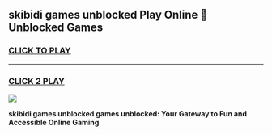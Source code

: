 
## skibidi games unblocked Play Online 👋 Unblocked Games
<h3>
<a href="https://premium.freeplayer.one?title=skibidi_games_unblocked&ref=19F">CLICK TO PLAY</a></h3>
<hr>

<h3>
<a href="https://premium.freeplayer.one?title=skibidi_games_unblocked&ref=19F">CLICK 2 PLAY</a>
  
</h3>

<a href="https://premium.freeplayer.one?title=skibidi_games_unblocked&ref=19F"><img src="https://clearcache.store/games.png"></a>


**skibidi games unblocked games unblocked: Your Gateway to Fun and Accessible Online Gaming**
